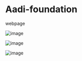 # Aadi-foundation
 webpage
 
![image](https://user-images.githubusercontent.com/82379566/213914299-b8b88b67-6b38-4e2c-bee3-92a382d8f85f.png)




![image](https://user-images.githubusercontent.com/82379566/213914211-bc709657-c35e-41e1-b620-541f0e07cf6a.png)


![image](https://user-images.githubusercontent.com/82379566/213914226-652eca04-ad0d-4df3-8da8-c55d3fe40c40.png)
